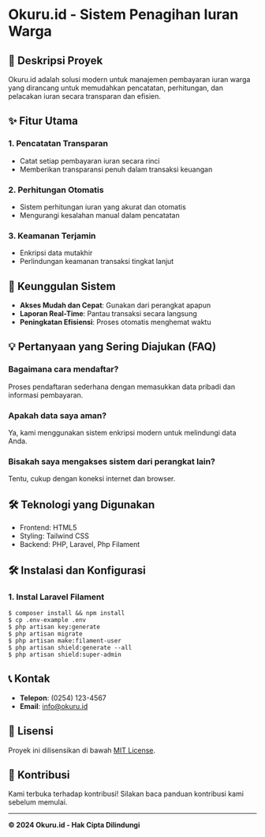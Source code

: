 # Okuru.id - Sistem Penagihan Iuran Warga

## 📍 Deskripsi Proyek

Okuru.id adalah solusi modern untuk manajemen pembayaran iuran warga yang dirancang untuk memudahkan pencatatan, perhitungan, dan pelacakan iuran secara transparan dan efisien.

## ✨ Fitur Utama

### 1. Pencatatan Transparan
- Catat setiap pembayaran iuran secara rinci
- Memberikan transparansi penuh dalam transaksi keuangan

### 2. Perhitungan Otomatis
- Sistem perhitungan iuran yang akurat dan otomatis
- Mengurangi kesalahan manual dalam pencatatan

### 3. Keamanan Terjamin
- Enkripsi data mutakhir
- Perlindungan keamanan transaksi tingkat lanjut

## 🚀 Keunggulan Sistem

- **Akses Mudah dan Cepat**: Gunakan dari perangkat apapun
- **Laporan Real-Time**: Pantau transaksi secara langsung
- **Peningkatan Efisiensi**: Proses otomatis menghemat waktu

## 💡 Pertanyaan yang Sering Diajukan (FAQ)

### Bagaimana cara mendaftar?
Proses pendaftaran sederhana dengan memasukkan data pribadi dan informasi pembayaran.

### Apakah data saya aman?
Ya, kami menggunakan sistem enkripsi modern untuk melindungi data Anda.

### Bisakah saya mengakses sistem dari perangkat lain?
Tentu, cukup dengan koneksi internet dan browser.

## 🛠️ Teknologi yang Digunakan

- Frontend: HTML5
- Styling: Tailwind CSS
- Backend: PHP, Laravel, Php Filament


## 🛠️ Instalasi dan Konfigurasi

### 1. Instal Laravel Filament

```
$ composer install && npm install
$ cp .env-example .env
$ php artisan key:generate
$ php artisan migrate
$ php artisan make:filament-user
$ php artisan shield:generate --all
$ php artisan shield:super-admin
```

## 📞 Kontak

- **Telepon**: (0254) 123-4567
- **Email**: info@okuru.id

## 📄 Lisensi

Proyek ini dilisensikan di bawah [MIT License](./LICENSE).

## 🤝 Kontribusi

Kami terbuka terhadap kontribusi! Silakan baca panduan kontribusi kami sebelum memulai.

---

**&copy; 2024 Okuru.id - Hak Cipta Dilindungi**
